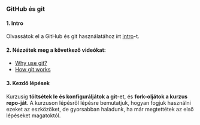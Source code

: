 ### GitHub és git
#### 1. Intro
Olvassátok el a GitHub és git használatához írt [intro](https://github.com/Rajk-Prog1/prog1_2020_fall/blob/master/Materials/Tutorials/git_intro.md)-t.

#### 2. Nézzétek meg a következő videókat:
- [Why use git?](https://www.youtube.com/watch?v=3RjQznt-8kE&list=PL4cUxeGkcC9goXbgTDQ0n_4TBzOO0ocPR&index=1)
- [How git works](https://www.youtube.com/watch?v=iNP_KmOFqXs&list=PL4cUxeGkcC9goXbgTDQ0n_4TBzOO0ocPR&index=3)

#### 3. Kezdő lépések
Kurzusig **töltsétek le és konfiguráljátok a git**-et, és **fork-oljátok a kurzus repo-ját**. A kurzuson lépésről lépésre bemutatjuk, hogyan fogjuk használni ezeket az eszközöket, de gyorsabban haladunk, ha már megtettétek az első lépéseket magatoktól.
